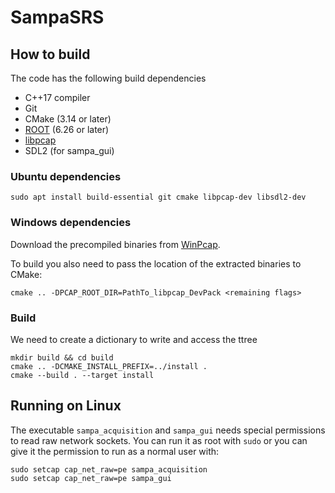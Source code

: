 # SampaSRS

## How to build

The code has the following build dependencies

- C++17 compiler
- Git
- CMake (3.14 or later)
- [ROOT](https://root.cern/) (6.26 or later)
- [libpcap](https://www.tcpdump.org/index.html)
- SDL2 (for sampa_gui)

### Ubuntu dependencies

    sudo apt install build-essential git cmake libpcap-dev libsdl2-dev

### Windows dependencies

Download the precompiled binaries from [WinPcap](https://www.winpcap.org/install/bin/WpdPack_4_1_2.zip).

To build you also need to pass the location of the extracted binaries to CMake:

    cmake .. -DPCAP_ROOT_DIR=PathTo_libpcap_DevPack <remaining flags>

### Build

We need to create a dictionary to write and access the ttree

    mkdir build && cd build
    cmake .. -DCMAKE_INSTALL_PREFIX=../install .
    cmake --build . --target install

## Running on Linux

The executable `sampa_acquisition` and `sampa_gui` needs special permissions to read raw network sockets. You can run it as root with `sudo` or you can give it the permission to run as a normal user with:

    sudo setcap cap_net_raw=pe sampa_acquisition
    sudo setcap cap_net_raw=pe sampa_gui
